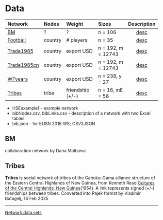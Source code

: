 # Data

| Network | Nodes    | Weight    |  Sizes | Description |
| :---         |     :---       |     :---       |     :---       |      :---:   |
| [BM](https://raw.githubusercontent.com/bavla/Rnet/refs/heads/master/data/BM.net)   | ?    | ? | n =  106   |  [desc](https://github.com/bavla/Rnet/blob/master/data/README.md#bm)     |
| [Football](https://raw.githubusercontent.com/bavla/wNets/main/Data/football.net)   | country    | # players | n = 35      | [desc](http://vlado.fmf.uni-lj.si/pub/networks/data/sport/football.htm)     |
| [Trade1985](https://raw.githubusercontent.com/bavla/wNets/main/Data/Trade1985.net)   | country    | export USD    | n = 192, m = 12743    | [desc](https://github.com/bavla/wNets/blob/main/Data/README.md#trade1985)     |
| [Trade1985cn](https://raw.githubusercontent.com/bavla/wNets/main/Data/Trade1985cn.net)   | country    | export USD    | n = 192, m = 12743      | [desc](https://github.com/bavla/wNets/blob/main/Data/README.md#trade1985)     |
| [WTyears](https://raw.githubusercontent.com/bavla/wNets/main/Data/WTyears.zip)   | country    | export USD    | n = 238, y = 27    | [desc](https://github.com/bavla/wNets/blob/main/Data/README.md#WT)     |
| [Tribes](https://raw.githubusercontent.com/bavla/Rnet/refs/heads/master/data/tribes.net)   | tribe    | friendship (+/-)    | n = 16, mE = 58     | [desc](https://github.com/bavla/wNets/blob/main/Data/README.md#WT)     |

  
 
  * HSEexample1 - example network
  * bibNodes.csv, bibLinks.csv - description of a network with two Excel tables
  * bib.json - for EUSN 2016 WS; CSV2JSON

## BM

collaboration network by Daria Maltseva

## Tribes

**Tribes** is social network of tribes of the Gahuku–Gama alliance structure of the Eastern Central Highlands of New Guinea, from Kenneth Read [Cultures of the Central Highlands, New Guinea](https://www.jstor.org/stable/pdf/3629074.pdf)(1954). A link represents signed (+/-) friendships between tribes. Converted into Pajek format by Vladimir Batagelj, 14 Feb 2025



  <hr>

  [Network data sets](https://github.com/bavla/Nets/tree/master/data/README.md)

